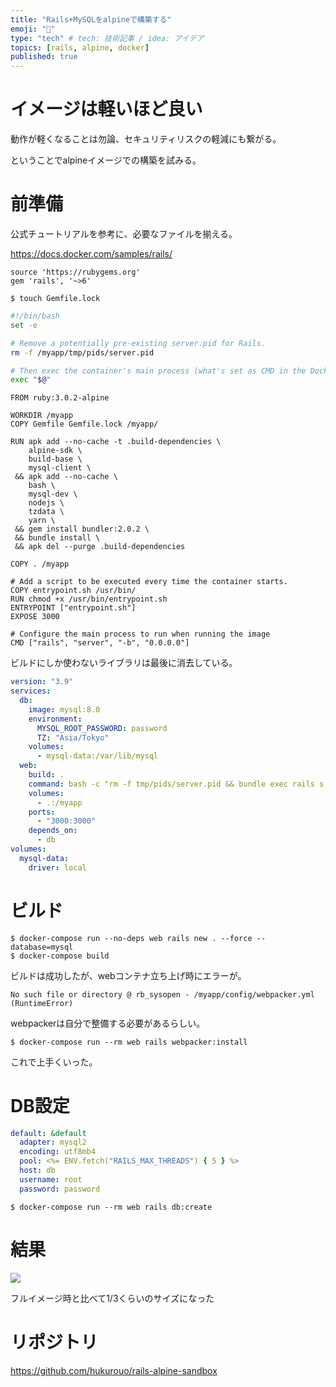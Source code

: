```yaml
---
title: "Rails+MySQLをalpineで構築する"
emoji: "🐋"
type: "tech" # tech: 技術記事 / idea: アイデア
topics: [rails, alpine, docker]
published: true
---
```


# イメージは軽いほど良い

動作が軽くなることは勿論、セキュリティリスクの軽減にも繋がる。

ということでalpineイメージでの構築を試みる。

# 前準備

公式チュートリアルを参考に、必要なファイルを揃える。

https://docs.docker.com/samples/rails/


~~~ruby:Gemfile
source 'https://rubygems.org'
gem 'rails', '~>6'
~~~


~~~bash:Gemfile.lock
$ touch Gemfile.lock
~~~


~~~bash:entrypoint.sh
#!/bin/bash
set -e

# Remove a potentially pre-existing server.pid for Rails.
rm -f /myapp/tmp/pids/server.pid

# Then exec the container's main process (what's set as CMD in the Dockerfile).
exec "$@"
~~~


~~~Dockerfile:Dockerfile
FROM ruby:3.0.2-alpine

WORKDIR /myapp
COPY Gemfile Gemfile.lock /myapp/

RUN apk add --no-cache -t .build-dependencies \
    alpine-sdk \
    build-base \
    mysql-client \
 && apk add --no-cache \ 
    bash \
    mysql-dev \
    nodejs \
    tzdata \
    yarn \
 && gem install bundler:2.0.2 \
 && bundle install \
 && apk del --purge .build-dependencies

COPY . /myapp

# Add a script to be executed every time the container starts.
COPY entrypoint.sh /usr/bin/
RUN chmod +x /usr/bin/entrypoint.sh
ENTRYPOINT ["entrypoint.sh"]
EXPOSE 3000

# Configure the main process to run when running the image
CMD ["rails", "server", "-b", "0.0.0.0"]
~~~

ビルドにしか使わないライブラリは最後に消去している。


~~~yml:docker-compose.yml
version: "3.9"
services:
  db:
    image: mysql:8.0
    environment:
      MYSQL_ROOT_PASSWORD: password
      TZ: "Asia/Tokyo"
    volumes:
      - mysql-data:/var/lib/mysql
  web:
    build: .
    command: bash -c "rm -f tmp/pids/server.pid && bundle exec rails s -p 3000 -b '0.0.0.0'"
    volumes:
      - .:/myapp
    ports:
      - "3000:3000"
    depends_on:
      - db
volumes:
  mysql-data:
    driver: local
~~~

# ビルド

~~~
$ docker-compose run --no-deps web rails new . --force --database=mysql
$ docker-compose build
~~~

ビルドは成功したが、webコンテナ立ち上げ時にエラーが。

~~~
No such file or directory @ rb_sysopen - /myapp/config/webpacker.yml (RuntimeError)
~~~

webpackerは自分で整備する必要があるらしい。

~~~
$ docker-compose run --rm web rails webpacker:install
~~~

これで上手くいった。

# DB設定


~~~yml:config/database.yml
default: &default
  adapter: mysql2
  encoding: utf8mb4
  pool: <%= ENV.fetch("RAILS_MAX_THREADS") { 5 } %>
  host: db
  username: root
  password: password
~~~

~~~
$ docker-compose run --rm web rails db:create
~~~

# 結果

![](https://storage.googleapis.com/zenn-user-upload/0e7433391a33ba9b5c89c293.png)

フルイメージ時と比べて1/3くらいのサイズになった

# リポジトリ

https://github.com/hukurouo/rails-alpine-sandbox